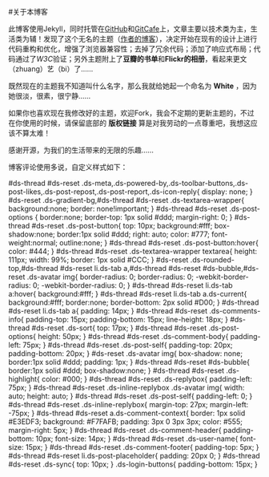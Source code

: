 #关于本博客

此博客使用Jekyll，同时托管在[GitHub](http://wangdaodao.github.io/)和[GitCafe](http://wangdaodao.gitcafe.com/)上，文章主要以技术类为主，生活类为辅！发现了这个无名的主题（[作者的博客](http://lhzhang.com/)），决定开始在现有的设计上进行代码重构和优化，增强了浏览器兼容性；去掉了冗余代码；添加了响应式布局；代码通过了*W3C*验证；另外主题附上了**豆瓣的书单**和**Flickr的相册**，看起来更文（zhuang）艺（bi）了……

既然现在的主题我不知道叫什么名字，那么我就给她起一个命名为  **White**  ，因为她很淡，很素，很宁静……

如果你也喜欢现在我修改好的主题，欢迎Fork，我会不定期的更新主题的，不过在你使用的时候，请保留底部的  **版权链接**  算是对我劳动的一点尊重吧，我想这应该不算太难！

感谢开源，为我们的生活带来的无限的乐趣……

博客评论使用多说，自定义样式如下：

   #ds-thread #ds-reset .ds-meta,.ds-powered-by,.ds-toolbar-buttons,.ds-post-likes,.ds-post-repost,.ds-post-report,.ds-icon-reply{
     display: none;
    }
    #ds-reset .ds-gradient-bg,#ds-thread #ds-reset .ds-textarea-wrapper{
     background:none;
     border: none!important;
    }
    #ds-thread #ds-reset .ds-post-options {
     border:none;
     border-top: 1px solid #ddd;
     margin-right: 0;
    }
    #ds-thread #ds-reset .ds-post-button{
     top: 10px;
     background:#fff;
     box-shadow:none;
     border:1px solid #ddd;
     right: auto;
     color: #777;
     font-weight:normal;
     outline:none;
    }
    #ds-thread #ds-reset .ds-post-button:hover{
     color: #444;
    }
    #ds-thread #ds-reset .ds-textarea-wrapper textarea{
     height: 111px;
     width: 99%;
     border: 1px solid #CCC;
    }
    #ds-reset .ds-rounded-top,#ds-thread #ds-reset li.ds-tab a,#ds-thread #ds-reset #ds-bubble,#ds-reset .ds-avatar img{
     border-radius: 0;
     border-radius: 0;
     -webkit-border-radius: 0;
     -webkit-border-radius: 0;
    }
    #ds-thread #ds-reset li.ds-tab a:hover{
     background:#fff;
    }
    #ds-thread #ds-reset li.ds-tab a.ds-current{
     background:#fff;
     border:none;
     border-bottom: 2px solid #D00;
    }
    #ds-thread #ds-reset li.ds-tab a{
     padding: 14px;
    }
    #ds-thread #ds-reset .ds-comments-info{
     padding-top: 15px;
     padding-bottom: 15px;
     line-height: 18px;
    }
    #ds-thread #ds-reset .ds-sort{
     top: 17px;
    }
    #ds-thread #ds-reset .ds-post-options{
     height: 50px;
    }
    #ds-thread #ds-reset .ds-comment-body{
     padding-left: 75px;
    }
    #ds-thread #ds-reset .ds-post-self{
     padding-top: 20px;
     padding-bottom: 20px;
    }
    #ds-reset .ds-avatar img{
     box-shadow: none;
     border:1px solid #ddd;
     padding: 1px;
    }
    #ds-thread #ds-reset #ds-bubble{
     border:1px solid #ddd;
     box-shadow:none;
    }
    #ds-thread #ds-reset .ds-highlight{
     color: #000;
    }
    #ds-thread #ds-reset .ds-replybox{
     padding-left: 75px;
    }
    #ds-thread #ds-reset .ds-inline-replybox .ds-avatar img{
     width: auto;
     height: auto;
    }
    #ds-thread #ds-reset .ds-post-self{
     padding-left: 0;
    }
    #ds-thread #ds-reset .ds-inline-replybox{
     margin-top: 27px;
     margin-left: -75px;
    }
    #ds-thread #ds-reset a.ds-comment-context{
     border: 1px solid #E3EDF3;
     background: #F7FAFB;
     padding: 3px 0 3px 3px;
     color: #555;
     margin-right: 5px;
    }
    #ds-thread #ds-reset .ds-comment-header{
     padding-bottom: 10px;
     font-size: 14px;
    }
    #ds-thread #ds-reset .ds-user-name{
     font-size: 15px;
    }
    #ds-thread #ds-reset .ds-comment-footer{
     padding-top: 5px;
    }
    #ds-thread #ds-reset li.ds-post-placeholder{
     padding: 20px 0;
    }
    #ds-thread #ds-reset .ds-sync{
     top: 10px;
    }
    .ds-login-buttons{
     padding-bottom: 15px;
    }